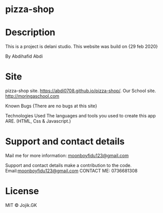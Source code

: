 # pizza-shop 

# Description
This is a project is delani studio.
This website was build on
  {29 feb 2020}

By Abdihafid Abdi
# Site
pizza-shop site. https://abdi0708.github.io/pizza-shop/.
Our School site. http://moringaschool.com

Known Bugs
{There are no bugs at this site}

Technologies Used
The languages and tools you used to create this app ARE.
(HTML, Css & Javascript.)

# Support and contact details
Mail me for more information: moonboyfidu123@gmail.com

Support and contact details make a contribution to the code.
Email:moonboyfidu123@gmail.com
CONTACT ME: 0736681308

# License
MIT © Jojik.GK